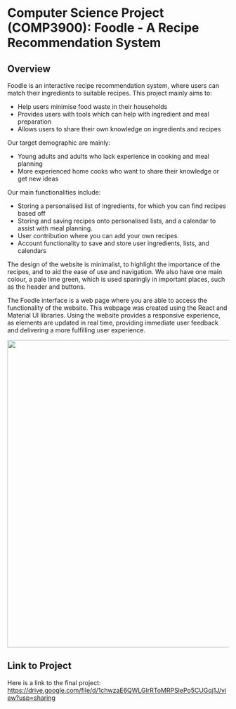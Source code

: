 # Computer Science Project (COMP3900): Foodle - A Recipe Recommendation System

## Overview
Foodle is an interactive recipe recommendation system, where users can match their ingredients to suitable recipes. This project mainly aims to:
- Help users minimise food waste in their households
- Provides users with tools which can help with ingredient and meal preparation
- Allows users to share their own knowledge on ingredients and recipes

Our target demographic are mainly:
- Young adults and adults who lack experience in cooking and meal planning
- More experienced home cooks who want to share their knowledge or get new ideas

Our main functionalities include:
- Storing a personalised list of ingredients, for which you can find recipes based off
- Storing and saving recipes onto personalised lists, and a calendar to assist with meal planning. 
- User contribution where you can add your own recipes.
- Account functionality to save and store user ingredients, lists, and calendars 

The design of the website is minimalist, to highlight the importance of the recipes, and to aid the ease of use and navigation. We also have one main colour, a pale lime green, which is used sparingly in important places, such as the header and buttons. 

The Foodle interface is a web page where you are able to access the functionality of the website. This webpage was created using the React and Material UI libraries. Using the website provides a responsive experience, as elements are updated in real time, providing immediate user feedback and delivering a more fulfilling user experience.

<img src="https://github.com/tracey-nguyen/comp3900-computer-science-project/assets/73512654/87a6f568-4c2c-44ce-a360-1bfb46424c47" width="700">

## Link to Project
Here is a link to the final project: https://drive.google.com/file/d/1chwzaE6QWLGlrRToMRPSlePo5CUGqj1J/view?usp=sharing
